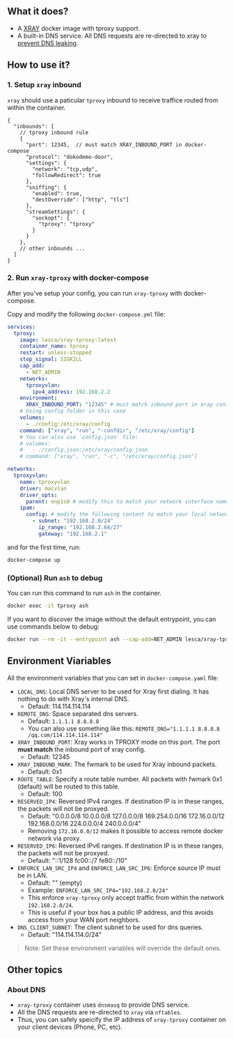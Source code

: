 
## What it does?

* A [XRAY](https://github.com/XTLS/Xray-core) docker image with tproxy support.
* A built-in DNS service. All DNS requests are re-directed to xray to [prevent DNS leaking](#about-dns).

## How to use it?

### 1. Setup `xray` inbound

`xray` should use a paticular `tproxy` inbound to receive traffice routed from within the container.

```jsonc
{
  "inbounds": [
    // tproxy inbound rule
    {
      "port": 12345,  // must match XRAY_INBOUND_PORT in docker-compose
      "protocol": "dokodemo-door",
      "settings": {
        "network": "tcp,udp",
        "followRedirect": true
      },
      "sniffing": {
        "enabled": true,
        "destOverride": ["http", "tls"]
      },
      "streamSettings": {
        "sockopt": {
          "tproxy": "tproxy"
        }
      }
    },
    // other inbounds ...
  ]
}
```


### 2. Run `xray-tproxy` with docker-compose

After you've setup your config, you can run `xray-tproxy` with docker-compose.

Copy and modify the following `docker-compose.yml` file:

```yaml
services:
  tproxy:
    image: lesca/xray-tproxy:latest
    container_name: tproxy
    restart: unless-stopped
    stop_signal: SIGKILL
    cap_add:
      - NET_ADMIN
    networks:
      tproxyvlan:
        ipv4_address: 192.168.2.2
    environment:
      XRAY_INBOUND_PORT: "12345" # must match inbound port in xray config
    # Using config folder in this case
    volumes:
      - ./config:/etc/xray/config
    command: ["xray", "run", "-confdir", "/etc/xray/config"]
    # You can also use `config.json` file:
    # volumes:
    #   - ./config.json:/etc/xray/config.json
    # command: ["xray", "run", "-c", "/etc/xray/config.json"]

networks:
  tproxyvlan:
    name: tproxyvlan
    driver: macvlan
    driver_opts:
      parent: enp1s0 # modify this to match your network interface name
    ipam:
      config: # modify the following content to match your local network env
        - subnet: "192.168.2.0/24"
          ip_range: "192.168.2.64/27"
          gateway: "192.168.2.1"
```

and for the first time, run:

```bash
docker-compose up
```


### (Optional) Run `ash` to debug

You can run this command to run `ash` in the container.

```bash
docker exec -it tproxy ash
``` 

If you want to discover the image without the default entrypoint, you can use commands below to debug:

```bash
docker run --rm -it --entrypoint ash --cap-add=NET_ADMIN lesca/xray-tproxy:latest
```


## Environment Viariables

All the environment variables that you can set in `docker-compose.yaml` file:

* `LOCAL_DNS`: Local DNS server to be used for Xray first dialing. It has nothing to do with Xray's internal DNS.
  * Default: 114.114.114.114
* `REMOTE_DNS`: Space separated dns servers.
  * Default: `1.1.1.1 8.8.8.8`
  * You can also use something like this: `REMOTE_DNS="1.1.1.1 8.8.8.8 /qq.com/114.114.114.114"`
* `XRAY_INBOUND_PORT`: Xray works in TPROXY mode on this port. The port **must match** the inbound port of xray config.
  * Default: 12345
* `XRAY_INBOUND_MARK`: The fwmark to be used for Xray inbound packets.
  * Default: 0x1
* `ROUTE_TABLE`: Specify a route table number. All packets with fwmark 0x1 (default) will be routed to this table.
  * Default: 100
* `RESERVED_IP4`: Reversed IPv4 ranges. If destination IP is in these ranges, the packets will not be proxyed.
  * Default: "0.0.0.0/8 10.0.0.0/8 127.0.0.0/8 169.254.0.0/16 172.16.0.0/12 192.168.0.0/16 224.0.0.0/4 240.0.0.0/4"
  * Removing `172.16.0.0/12` makes it possible to access remote docker network via proxy.
* `RESERVED_IP6`: Reversed IPv6 ranges. If destination IP is in these ranges, the packets will not be proxyed.
  * Default: "::1/128 fc00::/7 fe80::/10"
* `ENFORCE_LAN_SRC_IP4` and `ENFORCE_LAN_SRC_IP6`: Enforce source IP must be in LAN.
  * Default: "" (empty)
  * Example: `ENFORCE_LAN_SRC_IP4="192.168.2.0/24"`
  * This enforce `xray-tproxy` only accept traffic from within the network `192.168.2.0/24`.
  * This is useful if your box has a public IP address, and this avoids access from your WAN port neighbors.
* `DNS_CLIENT_SUBNET`: The client subnet to be used for dns queries.
  * Default: "114.114.114.0/24"

> Note: Set these environment variables will override the default ones.

## Other topics

### About DNS

* `xray-tproxy` container uses `dnsmasq` to provide DNS service.
* All the DNS requests are re-directed to `xray` via `nftables`.
* Thus, you can safely speicify the IP address of `xray-tproxy` container on your client devices (Phone, PC, etc).